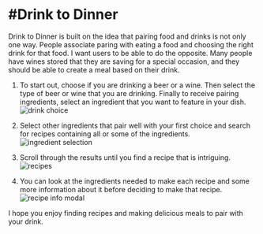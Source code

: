 #Drink to Dinner
=====

Drink to Dinner is built on the idea that pairing food and drinks is not only one way. People associate paring with eating a food and choosing the right drink for that food. I want users to be able to do the opposite.  Many people have wines stored that they are saving for a special occasion, and they should be able to create a meal based on their drink.

1. To start out, choose if you are drinking a beer or a wine. Then select the type of beer or wine that you are drinking. Finally to receive pairing ingredients, select an ingredient that you want to feature in your dish.
![drink choice](readme/ingredientSearch.png)

2. Select other ingredients that pair well with your first choice and search for recipes containing all or some of the ingredients.
![ingredient selection](readme/recipeSearch.png)

3. Scroll through the results until you find a recipe that is intriguing.
![recipes](readme/recipes.png)

4. You can look at the ingredients needed to make each recipe and some more information about it before deciding to make that recipe.
![recipe info modal](readme/recipeInfo.png)

I hope you enjoy finding recipes and making delicious meals to pair with your drink.
